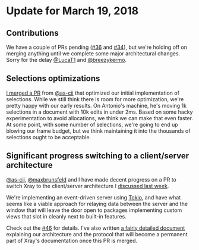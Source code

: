 # Update for March 19, 2018

## Contributions

We have a couple of PRs pending ([#36](https://github.com/atom/xray/pull/36) and [#34](https://github.com/atom/xray/pull/34)), but we're holding off on merging anything until we complete some major architectural changes. Sorry for the delay [@LucaT1](https://github.com/LucaT1) and [@breezykermo](https://github.com/breezykermo).

## Selections optimizations

[I merged a PR](https://github.com/atom/xray/pull/45) from [@as-cii](https://github.com/as-cii) that optimized our initial implementation of selections. While we still think there is room for more optimization, we're pretty happy with our early results. On Antonio's machine, he's moving 1k selections in a document with 10k edits in under 2ms. Based on some hacky experimentation to avoid allocations, we think we can make that even faster. At some point, with some number of selections, we're going to end up blowing our frame budget, but we think maintaining it into the thousands of selections ought to be acceptable.

## Significant progress switching to a client/server architecture

[@as-cii](https://github.com/as-cii), [@maxbrunsfeld](https://github.com/maxbrunsfeld) and I have made decent progress on a PR to switch Xray to the client/server architecture I [discussed last week](../2018_03_12.md#Big_architectural_changes_incoming).

We're implementing an event-driven server using [Tokio](https://tokio.rs/), and have what seems like a viable approach for relaying data between the server and the window that will leave the door open to packages implementing custom views that slot in cleanly next to built-in features.

Check out the [#46](https://github.com/atom/xray/pull/46) for details. I've also written [a fairly detailed document](https://github.com/atom/xray/blob/server/docs/architecture/client_server_protocol.md) explaining our architecture and the protocol that will become a permanent part of Xray's documentation once this PR is merged.